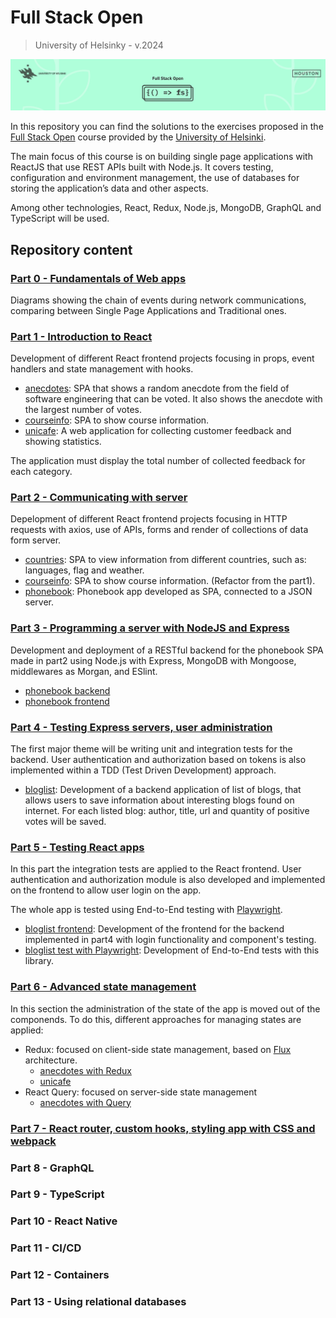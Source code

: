 # Full Stack Open
> University of Helsinky - v.2024

![Full Stack Open header](fullstackopen_header.png)

In this repository you can find the solutions to the exercises proposed in the [Full Stack Open](https://fullstackopen.com/) course provided by the [University of Helsinki](https://www.helsinki.fi/en).

The main focus of this course is on building single page applications with ReactJS that use REST APIs built with Node.js. It covers testing, configuration and environment management, the use of databases for storing the application’s data and other aspects.

Among other technologies, React, Redux, Node.js, MongoDB, GraphQL and TypeScript will be used.

## Repository content
### [Part 0 - Fundamentals of Web apps](/part0/)

Diagrams showing the chain of events during network communications, comparing between Single Page Applications and  Traditional ones.

### [Part 1 - Introduction to React](/part1/)

Development of different React frontend projects focusing in props, event handlers and state management with hooks.

- [anecdotes](/part1/anecdotes/): SPA that shows a random anecdote from the field of software engineering that can be voted. It also shows the anecdote with the largest number of votes.
- [courseinfo](/part1/courseinfo/): SPA to show course information.
- [unicafe](/part1/unicafe/): A web application for collecting customer feedback and showing statistics.

The application must display the total number of collected feedback for each category. 

### [Part 2 - Communicating with server](/part2/)

Depelopment of different React frontend projects focusing in HTTP requests with axios, use of APIs, forms and render of collections of data form server.

- [countries](/part2/countries/): SPA  to view information from different countries, such as: languages, flag and weather.
- [courseinfo](/part2/courseinfo/): SPA to show course information. (Refactor from the part1).
- [phonebook](/part2/phonebook/): Phonebook app developed as SPA, connected to a JSON server.

### [Part 3 - Programming a server with NodeJS and Express](/part3/)

Development and deployment of a RESTful backend for the phonebook SPA made in part2 using Node.js with Express, MongoDB with Mongoose, middlewares as Morgan, and ESlint.

- [phonebook backend](/part3/backend/phonebook/)
- [phonebook frontend](/part3/frontend/phonebook/)

### [Part 4 - Testing Express servers, user administration](/part4/)

The first major theme will be writing unit and integration tests for the backend. User authentication and authorization based on tokens is also implemented within a TDD (Test Driven Development) approach.

- [bloglist](/part4/bloglist/): Development of a backend application of list of blogs, that allows users to save information about interesting blogs found on internet. For each listed blog: author, title, url and quantity of positive votes will be saved.

### [Part 5 - Testing React apps](/part5/)

In this part the integration tests are applied to the React frontend. User authentication and authorization module is also developed and implemented on the frontend to allow user login on the app.

The whole app is tested using End-to-End testing with [Playwright](https://playwright.dev/).

- [bloglist frontend](/part5/bloglist/frontend/): Development of the frontend for the backend implemented in part4 with login functionality and component's testing.
- [bloglist test with Playwright](/part5/bloglist/playwright/): Development of End-to-End tests with this library.

### [Part 6 - Advanced state management](/part6/)

In this section the administration of the state of the app is moved out of the componends. To do this, different approaches for managing states are applied:
- Redux: focused on client-side state management, based on [Flux](https://facebookarchive.github.io/flux/docs/in-depth-overview/) architecture.
    - [anecdotes with Redux](/part6/anecdotes-redux/)
    - [unicafe](/part6/unicafe-redux/)
- React Query: focused on server-side state management
    - [anecdotes with Query](/part6/anecdotes-query/)

### [Part 7 - React router, custom hooks, styling app with CSS and webpack](/part7/)



### Part 8 - GraphQL
### Part 9 - TypeScript
### Part 10 - React Native
### Part 11 - CI/CD
### Part 12 - Containers
### Part 13 - Using relational databases